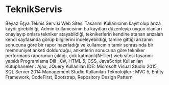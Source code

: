 # TeknikServis
Beyaz Eşya Teknis Servisi Web Sitesi Tasarımı Kullanıcının kayıt olup arıza kaydı girebildiği, Admin kullanıcısının bu kayıtları düzenleyip uygun olanları onaylayıp onlara tekniker atayabildiği, teknikerlerin kendine atanan arızaları kendi sayfasında görüp bilgilerini inceleyebildiği, tamire gittiği arızanın sonucuna göre bir rapor hazırladığı ve kullanıcının tamir sonrasında bir memnuniyet anketi doldurduğu, anketlerin sonucuna göre tekniker performans raporunun çıktığı, çok katmanlı(N-Tier) web sitesi tasarımı yapıldı Programlama Dili : C#, HTML 5, CSS, JavaScript Kullanılan Kütüphaneler : Ajax, JQuery Kullanılan IDE: Microsoft Visual Studio 2015, SQL Server 2014 Management Studio Kullanılan Teknolojiler : MVC 5, Entity Framework, CodeFirst, Bootstrap, Repository Design Pattern
